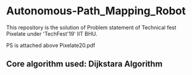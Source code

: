 # Autonomous-Path_Mapping_Robot
This repository is the solution of Problem statement of Technical fest Pixelate under 'TechFest'19' IIT BHU.

PS is attached above Pixelate20.pdf

## Core algorithm used: Dijkstara Algorithm

